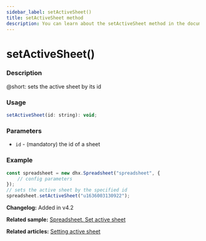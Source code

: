 ```yaml
---
sidebar_label: setActiveSheet()
title: setActiveSheet method
description: You can learn about the setActiveSheet method in the documentation of the DHTMLX JavaScript Spreadsheet library. Browse developer guides and API reference, try out code examples and live demos, and download a free 30-day evaluation version of DHTMLX Spreadsheet.
---
```


# setActiveSheet()

### Description

@short: sets the active sheet by its id

### Usage

~~~jsx
setActiveSheet(id: string): void;
~~~

### Parameters

- `id` - (mandatory) the id of a sheet

### Example

~~~jsx {5}
const spreadsheet = new dhx.Spreadsheet("spreadsheet", {
    // config parameters
});
// sets the active sheet by the specified id
spreadsheet.setActiveSheet("u1636003130922");
~~~

**Changelog:** Added in v4.2 

**Related sample:** [Spreadsheet. Set active sheet](https://snippet.dhtmlx.com/iowl449t)

**Related articles:** [Setting active sheet](working_with_sheets.md/#setting-active-sheet)


